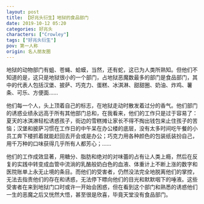 ```yaml
---
layout: post
title: 【好兆头衍生】地狱的食品部门
date: 2019-10-12 05:20
categories: 好兆头
characters: ["Crowley"]
tags: ["好兆头衍生"]
pov: 第一人称
origin: 名人朋友圈
---
```


地狱的动物部门有蛆、苍蝇、蛤蟆，当然，还有蛇，这已为人类所熟知。但他们不知道的是，这只是地狱很小的一个部门，占地狱恶魔数最多的部门是食品部门，其中的代表人包括汉堡、披萨、巧克力、蛋糕、冰淇淋、甜甜圈、奶油、炸鸡、薯条、可乐、方便面……

他们每一个人，头上顶着自己的标志，在地狱走动时散发着过分的香气。他们部门的诱惑业绩永远高于所有其他部门总和，在我看来，他们的工作只是过于容易了：夏天的冰淇淋轻松诱惑孩子，街边的雪糕摊让家长不得不掏出钱包来止住孩子的苦恼；汉堡和披萨习惯在工作日的中午呆在办公楼的底层，没有太多时间吃午餐的小员工奔下楼抓着就能赶回去开会或是办公；巧克力用各种颜色的包装纸装扮自己，用千万种的口味获得几乎所有人都芳心；……

他们的工作成效显著，用糖分、脂肪和绝对的对味蕾的占有让人类上瘾，然后在反复的实践中转变成血管中流淌的乳酪般奶白色的血液、体重计上不断上涨的数字和医院账单上永无止境的条目。而他们的受害者，仍然没法完全地脱离他们的掌控，无法去指责他们的存在和诱惑，无法停下瞟向他们的目光和默默咽下的唾液。这些受害者在来到地狱门口时或许一开始会困惑，但在看到这个部门和熟悉的诱惑他们一生的恶魔之后又恍然大悟，甚至很是欣喜，毕竟天堂没有食品部门。
